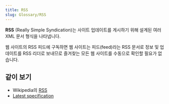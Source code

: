 ```yaml
---
title: RSS
slug: Glossary/RSS
---
```


**RSS** (Really Simple Syndication)는 사이트 업데이트를 게시하기 위해 설계된 여러 XML 문서 형식을 나타냅니다.

웹 사이트의 RSS 피드에 구독하면 웹 사이트는 피드(feed)라는 RSS 문서로 정보 및 업데이트를 RSS 리더로 보내므로 즐겨찾는 모든 웹 사이트를 수동으로 확인할 필요가 없습니다.

## 같이 보기

- Wikipedia의 [RSS](https://ko.wikipedia.org/wiki/RSS)
- [Latest specification](https://www.rssboard.org/rss-specification)
